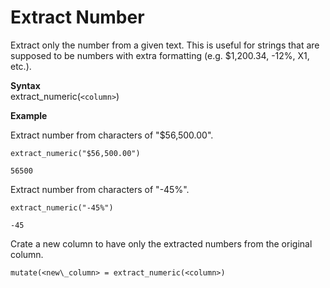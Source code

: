 # Extract Number

Extract only the number from a given text. This is useful for strings that are supposed to be numbers with extra formatting (e.g. $1,200.34, -12%, X1, etc.).

**Syntax**  
extract_numeric(```<column>```)

**Example**  

Extract number from characters of "$56,500.00".

```
extract_numeric("$56,500.00")  

56500
```

Extract number from characters of "-45%".

```
extract_numeric("-45%")  

-45
```

Crate a new column to have only the extracted numbers from the original column.
```
mutate(<new\_column> = extract_numeric(<column>)  
```
 
